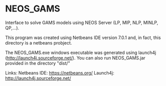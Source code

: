 # NEOS_GAMS
Interface to solve GAMS models using NEOS Server (LP, MIP, NLP, MINLP, QP,...).

This program was created using Netbeans IDE version 7.0.1 and, in fact, this directory is a netbeans probject.

The NEOS_GAMS.exe windows executable was generated using launch4j (http://launch4j.sourceforge.net/). 
You can also run NEOS_GAMS.jar provided in the directory "dist/"

Links:
Netbeans IDE: https://netbeans.org/
Launch4j: http://launch4j.sourceforge.net/

